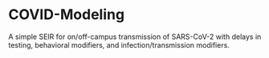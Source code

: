 # COVID-Modeling
A simple SEIR for on/off-campus transmission of SARS-CoV-2 with delays in testing, behavioral modifiers, and infection/transmission modifiers.
